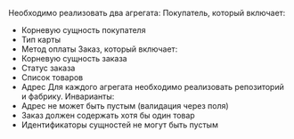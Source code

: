 Необходимо реализовать два агрегата:
Покупатель, который включает:
- Корневую сущность покупателя
- Тип карты
- Метод оплаты
Заказ, который включает:
- Корневую сущность заказа
- Статус заказа
- Список товаров
- Адрес
Для каждого агрегата необходимо реализовать репозиторий и фабрику.
Инварианты:
- Адрес не может быть пустым (валидация через поля)
- Заказ должен содержать хотя бы один товар
- Идентификаторы сущностей не могут быть пустым
